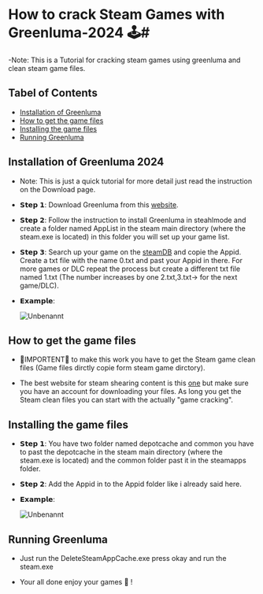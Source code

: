 # How to crack Steam Games with Greenluma-2024 🕹️#

 -Note: This is a Tutorial for cracking steam games using greenluma and clean steam game files.

## Tabel of Contents 
 - [Installation of Greenluma](#installation-of-greenluma-2024)
 - [How to get the game files](#how-to-get-the-game-files)
 - [Installing the game files](#installing-the-game-files)
 - [Running Greenluma](#running-greenluma)

## Installation of Greenluma 2024

- Note: This is just a quick tutorial for more detail just read the instruction on the Download page.

- 𝗦𝘁𝗲𝗽 𝟭: Download Greenluma from this [website](https://cs.rin.ru/forum/viewtopic.php?f=29&t=103709&hilit=greenluma).
  
- 𝗦𝘁𝗲𝗽 𝟮: Follow the instruction to install Greenluma in steahlmode and create a folder named AppList in the steam main directory (where the steam.exe is located)
  in this folder you will set up your game list.

- 𝗦𝘁𝗲𝗽 𝟯: Search up your game on the [steamDB](https://steamdb.info/) and copie the Appid. Create a txt file with the name 0.txt and past your Appid in there. For more games or DLC repeat the process but create a different txt file named 1.txt (The number increases by one 2.txt,3.txt-> for the next game/DLC).

- 𝗘𝘅𝗮𝗺𝗽𝗹𝗲: 

    ![Unbenannt](https://github.com/user-attachments/assets/c1882578-ca46-45fe-8ea6-6d7d344c9cd0)

## How to get the game files

- 🚨IMPORTENT🚨 to make this work you have to get the Steam game clean files (Game files dirctly copie form steam game dirctory).

- The best website for steam shearing content is this [one](https://cs.rin.ru/forum/index.php) but make sure you have an account for downloading your files.
  As long you get the Steam clean files you can start with the actually "game cracking".

## Installing the game files 

   
 - 𝗦𝘁𝗲𝗽 𝟭: You have two folder named depotcache and common you have to past the depotcache in the steam main directory (where the steam.exe is located) and the common folder past it in the steamapps folder.
   
 - 𝗦𝘁𝗲𝗽 𝟮: Add the Appid in to the Appid folder like i already said here.

 - 𝗘𝘅𝗮𝗺𝗽𝗹𝗲:
   
    ![Unbenannt](https://github.com/user-attachments/assets/7e2262fe-4247-4c9e-88fb-5a64fb7a4b7e)

## Running Greenluma

- Just run the DeleteSteamAppCache.exe press okay and run the steam.exe

- Your all done enjoy your games 🥳 ! 
